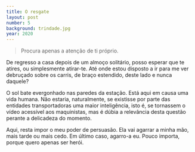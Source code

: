 ```yaml
---
title: O resgate
layout: post
number: 5
background: trindade.jpg
year: 2020
---
```


> Procura apenas a atenção de ti próprio.

De regresso a casa depois de um almoço solitário, posso esperar que te atires, ou simplesmente atirar-te. Até onde estou disposto a ir para me ver debruçado sobre os carris, de braço estendido, deste lado e nunca daquele?

O sol bate evergonhado nas paredes da estação. Está aqui em causa uma vida humana. Não estaria, naturalmente, se existisse por parte das entidades transportadoras uma maior inteligência, isto é, se tornassem o vídeo acessível aos maquinistas, mas é dúbia a relevância desta questão perante a delicadeza do momento.

Aqui, resta impor o meu poder de persuasão. Ela vai agarrar a minha mão, mais tarde ou mais cedo. Em último caso, agarro-a eu. Pouco importa, porque quero apenas ser herói.